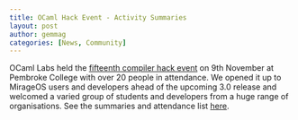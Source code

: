```yaml
---
title: OCaml Hack Event - Activity Summaries
layout: post
author: gemmag
categories: [News, Community]
---
```


OCaml Labs held the [fifteenth compiler hack
event](https://ocamllabs.github.io/compiler-hacking/2016/11/01/fifteenth-compiler-hacking-evening.html)
on 9th November at Pembroke College with over 20 people in attendance.
We opened it up to MirageOS users and developers ahead of the upcoming
3.0 release and welcomed a varied group of students and developers from
a huge range of organisations. See the summaries and attendance list
[here](http://reynard.io/2016/11/16/CompHack.html).
